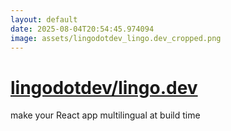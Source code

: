 ```yaml
---
layout: default
date: 2025-08-04T20:54:45.974094
image: assets/lingodotdev_lingo.dev_cropped.png
---
```


# [lingodotdev/lingo.dev](https://github.com/lingodotdev/lingo.dev)

make your React app multilingual at build time
